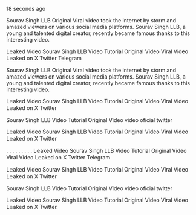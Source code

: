 18 seconds ago

Sourav Singh LLB Original Viral video took the internet by storm and amazed viewers on various social media platforms. Sourav Singh LLB, a young and talented digital creator, recently became famous thanks to this interesting video.

L𝚎aked Video Sourav Singh LLB Video Tutorial Original Video Viral Video L𝚎aked on X Twitter Telegram

Sourav Singh LLB Original Viral video took the internet by storm and amazed viewers on various social media platforms. Sourav Singh LLB, a young and talented digital creator, recently became famous thanks to this interesting video.

L𝚎aked Video Sourav Singh LLB Video Tutorial Original Video Viral Video L𝚎aked on X Twitter

Sourav Singh LLB Video Tutorial Original Video video oficial twitter

L𝚎aked Video Sourav Singh LLB Video Tutorial Original Video Viral Video L𝚎aked on X Twitter

. . . . . . . . . L𝚎aked Video Sourav Singh LLB Video Tutorial Original Video Viral Video L𝚎aked on X Twitter Telegram

L𝚎aked Video Sourav Singh LLB Video Tutorial Original Video Viral Video L𝚎aked on X Twitter

Sourav Singh LLB Video Tutorial Original Video video oficial twitter

L𝚎aked Video Sourav Singh LLB Video Tutorial Original Video Viral Video L𝚎aked on X Twitter.
